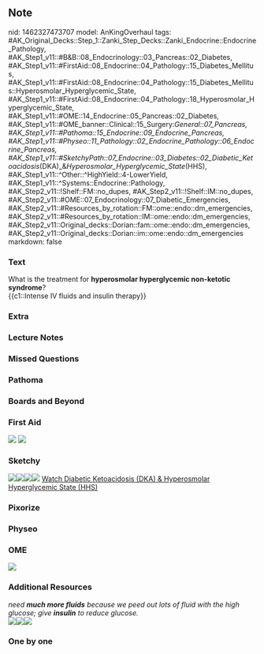 ## Note
nid: 1462327473707
model: AnKingOverhaul
tags: #AK_Original_Decks::Step_1::Zanki_Step_Decks::Zanki_Endocrine::Endocrine_Pathology, #AK_Step1_v11::#B&B::08_Endocrinology::03_Pancreas::02_Diabetes, #AK_Step1_v11::#FirstAid::08_Endocrine::04_Pathology::15_Diabetes_Mellitus, #AK_Step1_v11::#FirstAid::08_Endocrine::04_Pathology::15_Diabetes_Mellitus::Hyperosmolar_Hyperglycemic_State, #AK_Step1_v11::#FirstAid::08_Endocrine::04_Pathology::18_Hyperosmolar_Hyperglycemic_State, #AK_Step1_v11::#OME::14_Endocrine::05_Pancreas::02_Diabetes, #AK_Step1_v11::#OME_banner::Clinical::15_Surgery:_General::07_Pancreas, #AK_Step1_v11::#Pathoma::15_Endocrine::09_Endocrine_Pancreas, #AK_Step1_v11::#Physeo::11_Pathology::02_Endocrine_Pathology::06_Endocrine_Pancreas, #AK_Step1_v11::#SketchyPath::07_Endocrine::03_Diabetes::02_Diabetic_Ketoacidosis_(DKA)_&_Hyperosmolar_Hyperglycemic_State_(HHS), #AK_Step1_v11::^Other::^HighYield::4-LowerYield, #AK_Step1_v11::^Systems::Endocrine::Pathology, #AK_Step2_v11::!Shelf::FM::no_dupes, #AK_Step2_v11::!Shelf::IM::no_dupes, #AK_Step2_v11::#OME::07_Endocrinology::07_Diabetic_Emergencies, #AK_Step2_v11::#Resources_by_rotation::FM::ome::endo::dm_emergencies, #AK_Step2_v11::#Resources_by_rotation::IM::ome::endo::dm_emergencies, #AK_Step2_v11::Original_decks::Dorian::fam::ome::endo::dm_emergencies, #AK_Step2_v11::Original_decks::Dorian::im::ome::endo::dm_emergencies
markdown: false

### Text
<div>
  What is the treatment for <b>hyperosmolar hyperglycemic
  non-ketotic syndrome</b>?
</div>
<div>
  {{c1::Intense IV fluids and insulin therapy}}
</div>

### Extra


### Lecture Notes


### Missed Questions


### Pathoma


### Boards and Beyond


### First Aid
<img src="tmp_8SaAQ.png"> <img src="tmpvKmvn6.png">

### Sketchy
<img src=
"Screen%20Shot%202020-03-16%20at%209.29.41%20AM.JPG"><img src=
"Screen%20Shot%202020-03-16%20at%209.29.56%20AM.JPG"><img src=
"Screen%20Shot%202020-03-16%20at%209.30.07%20AM.JPG"><img src=
"Zoverall%20picture%20(105)_1566160514431.JPG"> <a href=
"https://dashboard.sketchy.com/study/medical/courses/medical-pathophysiology/units/medical-pathophysiology-endocrine/videos/medical-pathophysiology-endocrine-diabetes-diabetic-ketoacidosis-dka-and-hyperosmolar-hyperglycemic-state-hhs?utm_source=anki&utm_medium=partnership&utm_campaign=february_update&utm_content=medical">
Watch Diabetic Ketoacidosis (DKA) & Hyperosmolar Hyperglycemic
State (HHS)</a>

### Pixorize


### Physeo


### OME
<div class="ome-widget">
  <a href=
  "https://onlinemeded.org/spa/surgery-general/pancreas/acquire?ref=anki">
  <img src="_OME_AnkiFlashcards_Lesson_1.png"></a>
</div>

### Additional Resources
<div>
  <i>need <b>much more fluids</b> because we peed out lots of fluid
  with the high glucose; give <b>insulin</b> to reduce glucose.</i>
</div>
<div>
  <i><img src="paste-8051208254128129.jpg" style="" class=
  "resizer"><img src="paste-379103878316033.jpg" style="" class=
  "resizer"><img src="paste-8052342125494273.jpg" style="" class=
  "resizer"></i>
</div>

### One by one


